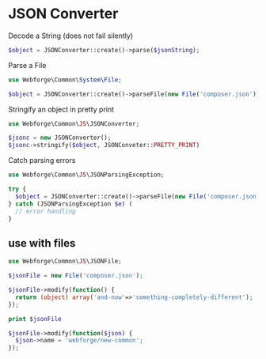 # JSON Converter

Decode a String (does not fail silently)

```php
$object = JSONConverter::create()->parse($jsonString);
```

Parse a File
```php
use Webforge\Common\System\File;

$object = JSONConverter::create()->parseFile(new File('composer.json'));
```

Stringify an object in pretty print
```php
use Webforge\Common\JS\JSONConverter;

$jsonc = new JSONConverter();
$jsonc->stringify($object, JSONConveter::PRETTY_PRINT)
```

Catch parsing errors
```php
use Webforge\Common\JS\JSONParsingException;

try {
  $object = JSONConverter::create()->parseFile(new File('composer.json'));
} catch (JSONParsingException $e) (
  // error handling
}
```

## use with files
```php
use Webforge\Common\JS\JSONFile;

$jsonFile = new File('composer.json');

$jsonFile->modify(function() {
  return (object) array('and-now'=>'something-completely-different');
});

print $jsonFile
```

```php
$jsonFile->modify(function($json) {
  $json->name = 'webforge/new-common';
});
```

```php

```

```php

```
